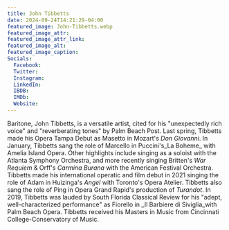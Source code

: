 ```yaml
---
title: John Tibbetts
date: 2024-09-24T14:21:29-04:00
featured_image: John-Tibbetts.webp
featured_image_attr: 
featured_image_attr_link: 
featured_image_alt: 
featured_image_caption: 
Socials:
  Facebook: 
  Twitter: 
  Instagram: 
  LinkedIn: 
  IBDB: 
  IMDb:
  Website: 
---
```

Baritone, John Tibbetts, is a versatile artist, cited for his "unexpectedly rich voice" and "reverberating tones" by Palm Beach Post. Last spring, Tibbetts made his Opera Tampa Debut as Masetto in Mozart's _Don Giovanni_. In January, Tibbetts sang the role of Marcello in Puccini's_La Boheme_ with Amelia Island Opera. Other highlights include singing as a soloist with the Atlanta Symphony Orchestra, and more recently singing Britten's _War Requiem_ & Orff's _Carmina Burana_ with the American Festival Orchestra. Tibbetts made his international operatic and film debut in 2021 singing the role of Adam in Huizinga's _Angel_ with Toronto's Opera Atelier. Tibbetts also sang the role of Ping in Opera Grand Rapid's production of _Turandot_. In 2019, Tibbetts was lauded by South Florida Classical Review for his "adept, well-characterized performance" as Fiorello in _Il Barbiere di Siviglia_with Palm Beach Opera. Tibbetts received his Masters in Music from Cincinnati College-Conservatory of Music.